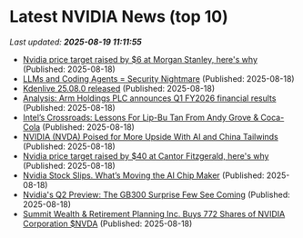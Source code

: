 # Latest NVIDIA News (top 10)
_Last updated: **2025-08-19 11:11:55**_

- [Nvidia price target raised by $6 at Morgan Stanley, here's why](https://thefly.com/permalinks/entry.php/id4184804/NVDA-Nvidia-price-target-raised-by--at-Morgan-Stanley-heres-why) (Published: 2025-08-18)
- [LLMs and Coding Agents = Security Nightmare](https://garymarcus.substack.com/p/llms-coding-agents-security-nightmare) (Published: 2025-08-18)
- [Kdenlive 25.08.0 released](https://kdenlive.org/news/releases/25.08.0/) (Published: 2025-08-18)
- [Analysis: Arm Holdings PLC announces Q1 FY2026 financial results](https://www.architecting.it/blog/arm-q1-fy2026-financials/) (Published: 2025-08-18)
- [Intel’s Crossroads: Lessons For Lip-Bu Tan From Andy Grove & Coca-Cola](https://www.forbes.com/sites/georgebradt/2025/08/18/intels-crossroads-lessons-for-lip-bu-tan-from-andy-grove--coca-cola/) (Published: 2025-08-18)
- [NVIDIA (NVDA) Poised for More Upside With AI and China Tailwinds](https://consent.yahoo.com/v2/collectConsent?sessionId=1_cc-session_8f5b89f5-55c8-4f49-a663-0da4cb2904b3) (Published: 2025-08-18)
- [Nvidia price target raised by $40 at Cantor Fitzgerald, here's why](https://thefly.com/permalinks/entry.php/id4184771/NVDA-Nvidia-price-target-raised-by--at-Cantor-Fitzgerald-heres-why) (Published: 2025-08-18)
- [Nvidia Stock Slips. What’s Moving the AI Chip Maker](https://biztoc.com/x/cd2b6113d093c02e) (Published: 2025-08-18)
- [Nvidia's Q2 Preview: The GB300 Surprise Few See Coming](https://biztoc.com/x/8dfbebba4999a46a) (Published: 2025-08-18)
- [Summit Wealth & Retirement Planning Inc. Buys 772 Shares of NVIDIA Corporation $NVDA](https://www.etfdailynews.com/2025/08/18/summit-wealth-retirement-planning-inc-buys-772-shares-of-nvidia-corporation-nvda/) (Published: 2025-08-18)
